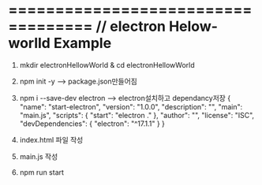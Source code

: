===================================
// electron Helow-worlld Example
===================================
1. mkdir electronHellowWorld & cd electronHellowWorld

2. npm init -y                     --> package.json만들어짐
3. npm i --save-dev electron       --> electron설치하고 dependancy저장
{
    "name": "start-electron",
    "version": "1.0.0",
    "description": "",
    "main": "main.js",
    "scripts": {
      "start": "electron ."
    },
    "author": "",
    "license": "ISC",
    "devDependencies": {
      "electron": "^17.1.1"
    }
  }

4. index.html 파일 작성
5. main.js  작성

6. npm run start
